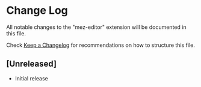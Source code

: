 # Change Log

All notable changes to the "mez-editor" extension will be documented in this file.

Check [Keep a Changelog](http://keepachangelog.com/) for recommendations on how to structure this file.

## [Unreleased]

- Initial release